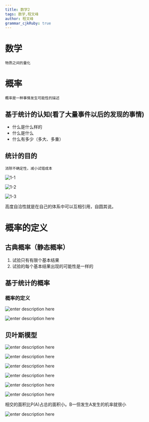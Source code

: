 ```yaml
---
title: 数学2
tags: 数学,程文峰
author: 程文峰
grammar_cjkRuby: true
---
```

# 数学
	物质之间的量化

# 概率
	概率是一种事情发生可能性的描述
	
## 基于统计的认知(看了大量事件以后的发现的事情)

 - 什么是什么样的
 - 什么是什么
 - 什么有多少（多大、多重）

## 统计的目的

	消除不确定性，减小试错成本

![1-1](http://image.abao365.cn/ai/resource/1535559051959.png)

![1-2](http://image.abao365.cn/ai/resource/1535559192020.png)

![1-3](http://image.abao365.cn/ai/resource/1535559332307.png)

高度自洽性就是在自己的体系中可以互相引用，自圆其说。


# 概率的定义

## 古典概率（静态概率）

 1. 试验只有有限个基本结果
 2. 试验的每个基本结果出现的可能性是一样的

## 基于统计的概率

### 概率的定义
![enter description here](http://image.abao365.cn/ai/resource/1535560188670.png)

![enter description here](http://image.abao365.cn/ai/resource/1535560248580.png)


## 贝叶斯模型

![enter description here](http://image.abao365.cn/ai/resource/1535611569673.png)

![enter description here](http://image.abao365.cn/ai/resource/1535611730588.png)

![enter description here](http://image.abao365.cn/ai/resource/1535611751190.png)

![enter description here](http://image.abao365.cn/ai/resource/1535612505326.png)

![enter description here](http://image.abao365.cn/ai/resource/1535611925990.png)

![enter description here](http://image.abao365.cn/ai/resource/1535612875991.png)

相交的面积比P(A)占总的面积小。B一但发生A发生的机率就很小


![enter description here](http://image.abao365.cn/ai/resource/1535613319240.png)